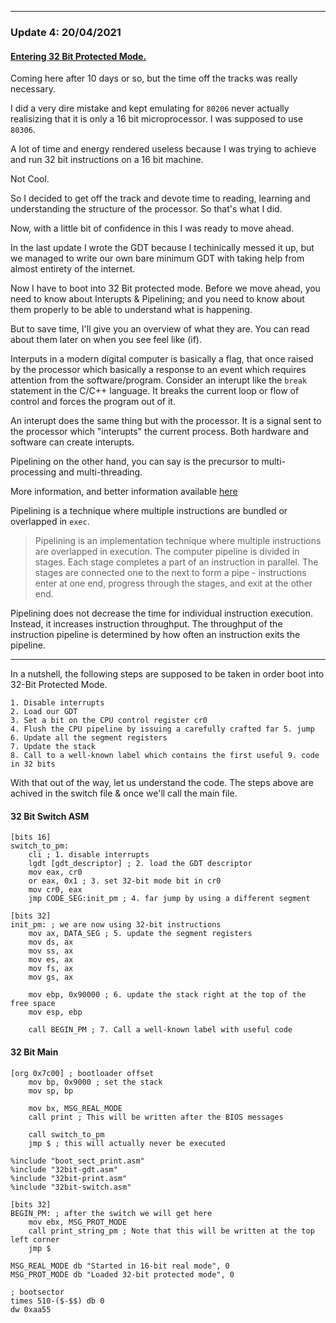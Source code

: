 ___

### Update 4: 20/04/2021

#### [Entering 32 Bit Protected Mode.](logs/update4.md)

Coming here after 10 days or so, but the time off the tracks was really necessary.

I did a very dire mistake and kept emulating for ```80206``` never actually realisizing that it is only a 16 bit microprocessor.
I was supposed to use ```80306```.

A lot of time and energy rendered useless because I was trying to achieve and run 32 bit instructions on a 16 bit machine.

Not Cool.

So I decided to get off the track and devote time to reading, learning and understanding the structure of the processor.
So that's what I did.

Now, with a little bit of confidence in this I was ready to move ahead.

In the last update I wrote the GDT because I techinically messed it up, but we managed to write our own bare minimum GDT with taking help from almost entirety of the internet. 

Now I have to boot into 32 Bit protected mode.
Before we move ahead, you need to know about Interupts & Pipelining; and you need to know about them properly to be able to understand what is happening.

But to save time, I'll give you an overview of what they are. You can read about them later on when you see feel like (if).

Interputs in a modern digital computer is basically a flag, that once raised by the processor which basically a response to an event which requires attention from the software/program. Consider an interupt like the ```break``` statement in the C/C++ language. It breaks the current loop or flow of control and forces the program out of it.

An interupt does the same thing but with the processor. It is a signal sent to the processor which "interupts" the current process. Both hardware and software can create interupts. 

Pipelining on the other hand, you can say is the precursor to multi-processing and multi-threading. 

More information, and better information available [here](https://web.cs.iastate.edu/~prabhu/Tutorial/PIPELINE/pipe_title.html)

Pipelining is a technique where multiple instructions are bundled or overlapped in ```exec```.

>Pipelining is an implementation technique where multiple instructions are overlapped in execution. The computer pipeline is divided in stages. Each stage completes a part of an instruction in parallel. The stages are connected one to the next to form a pipe - instructions enter at one end, progress through the stages, and exit at the other end.

Pipelining does not decrease the time for individual instruction execution. Instead, it increases instruction throughput. The throughput of the instruction pipeline is determined by how often an instruction exits the pipeline. 

---
In a nutshell, the following steps are supposed to be taken in order boot into 32-Bit Protected Mode.

    1. Disable interrupts
    2. Load our GDT
    3. Set a bit on the CPU control register cr0
    4. Flush the CPU pipeline by issuing a carefully crafted far 5. jump
    6. Update all the segment registers
    7. Update the stack
    8. Call to a well-known label which contains the first useful 9. code in 32 bits


With that out of the way, let us understand the code.
The steps above are achived in the switch file & once we'll call the main file.  


#### 32 Bit Switch ASM
```
[bits 16]
switch_to_pm:
    cli ; 1. disable interrupts
    lgdt [gdt_descriptor] ; 2. load the GDT descriptor
    mov eax, cr0
    or eax, 0x1 ; 3. set 32-bit mode bit in cr0
    mov cr0, eax
    jmp CODE_SEG:init_pm ; 4. far jump by using a different segment

[bits 32]
init_pm: ; we are now using 32-bit instructions
    mov ax, DATA_SEG ; 5. update the segment registers
    mov ds, ax
    mov ss, ax
    mov es, ax
    mov fs, ax
    mov gs, ax

    mov ebp, 0x90000 ; 6. update the stack right at the top of the free space
    mov esp, ebp

    call BEGIN_PM ; 7. Call a well-known label with useful code

```

#### 32 Bit Main
```
[org 0x7c00] ; bootloader offset
    mov bp, 0x9000 ; set the stack
    mov sp, bp

    mov bx, MSG_REAL_MODE
    call print ; This will be written after the BIOS messages

    call switch_to_pm
    jmp $ ; this will actually never be executed

%include "boot_sect_print.asm"
%include "32bit-gdt.asm"
%include "32bit-print.asm"
%include "32bit-switch.asm"

[bits 32]
BEGIN_PM: ; after the switch we will get here
    mov ebx, MSG_PROT_MODE
    call print_string_pm ; Note that this will be written at the top left corner
    jmp $

MSG_REAL_MODE db "Started in 16-bit real mode", 0
MSG_PROT_MODE db "Loaded 32-bit protected mode", 0

; bootsector
times 510-($-$$) db 0
dw 0xaa55
```